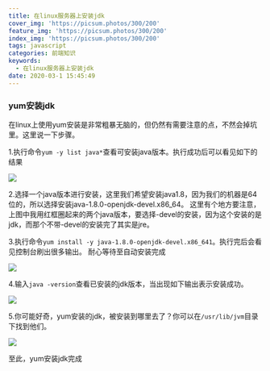 ```yaml
---
title: 在linux服务器上安装jdk
cover_img: 'https://picsum.photos/300/200'
feature_img: 'https://picsum.photos/300/200'
index_img: 'https://picsum.photos/300/200'
tags: javascript
categories: 前端知识
keywords:
  - 在linux服务器上安装jdk
date: 2020-03-1 15:45:49
---
```

### yum安装jdk
在linux上使用yum安装是非常粗暴无脑的，但仍然有需要注意的点，不然会掉坑里。这里说一下步骤。

1.执行命令```yum -y list java*```查看可安装java版本。执行成功后可以看见如下的结果

![](https://gitee.com/Wzhichao/img/raw/master/uPic/h1AmRk20%20.jpg)

2.选择一个java版本进行安装，这里我们希望安装java1.8，因为我们的机器是64位的，所以选择安装java-1.8.0-openjdk-devel.x86_64。
这里有个地方要注意，上图中我用红框圈起来的两个java版本，要选择-devel的安装，因为这个安装的是jdk，而那个不带-devel的安装完了其实是jre。

3.执行命令```yum install -y java-1.8.0-openjdk-devel.x86_641```。执行完后会看见控制台刷出很多输出。
耐心等待至自动安装完成

![](https://gitee.com/Wzhichao/img/raw/master/uPic/disQBh35%20.jpg)

4.输入```java -version```查看已安装的jdk版本，当出现如下输出表示安装成功。

![](https://gitee.com/Wzhichao/img/raw/master/uPic/HbrV5f48%20.jpg)

5.你可能好奇，yum安装的jdk，被安装到哪里去了？你可以在```/usr/lib/jvm```目录下找到他们。

![](https://gitee.com/Wzhichao/img/raw/master/uPic/D12x2F59%20.jpg)

至此，yum安装jdk完成

